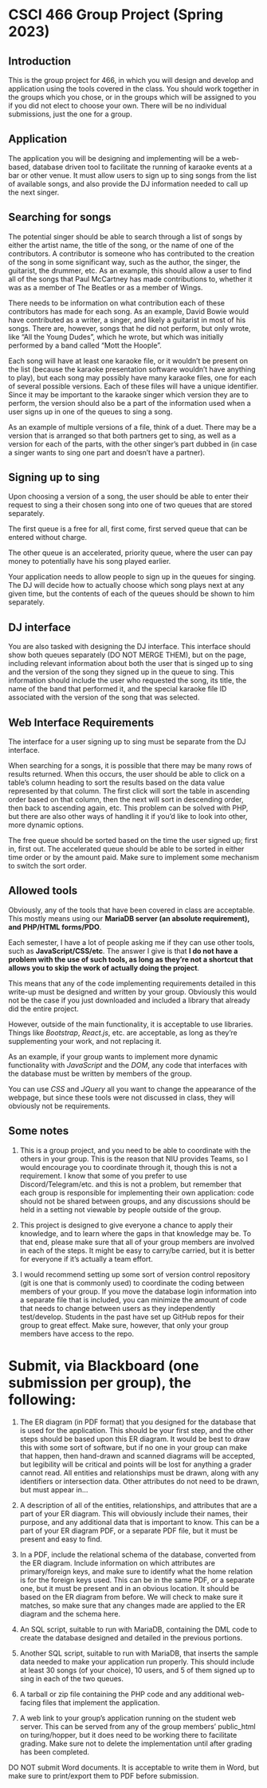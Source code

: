 # CSCI 466 Group Project (Spring 2023)
## Introduction
This is the group project for 466, in which you will design and develop and application using the tools covered in the class. You should work together in the
groups which you chose, or in the groups which will be assigned to you if you did not elect to choose your own. There will be no individual submissions,
just the one for a group.

## Application
The application you will be designing and implementing will be a web-based, database driven tool to facilitate the running of karaoke events at a bar or
other venue. It must allow users to sign up to sing songs from the list of available songs, and also provide the DJ information needed to call up the next
singer.

## Searching for songs
The potential singer should be able to search through a list of songs by either the artist name, the title of the song, or the name of one of the contributors. A
contributor is someone who has contributed to the creation of the song in some significant way, such as the author, the singer, the guitarist, the drummer, etc.
As an example, this should allow a user to find all of the songs that Paul McCartney has made contributions to, whether it was as a member of The Beatles
or as a member of Wings.

There needs to be information on what contribution each of these contributors has made for each song. As an example, David Bowie would have contributed
as a writer, a singer, and likely a guitarist in most of his songs. There are, however, songs that he did not perform, but only wrote, like “All the Young
Dudes”, which he wrote, but which was initially performed by a band called “Mott the Hoople”.

Each song will have at least one karaoke file, or it wouldn’t be present on the list (because the karaoke presentation software wouldn’t have anything to play),
but each song may possibly have many karaoke files, one for each of several possible versions. Each of these files will have a unique identifier. Since it may
be important to the karaoke singer which version they are to perform, the version should also be a part of the information used when a user signs up in one
of the queues to sing a song.

As an example of multiple versions of a file, think of a duet. There may be a version that is arranged so that both partners get to sing, as well as a version
for each of the parts, with the other singer’s part dubbed in (in case a singer wants to sing one part and doesn’t have a partner).

## Signing up to sing
Upon choosing a version of a song, the user should be able to enter their request to sing a their chosen song into one of two queues that are stored separately.

The first queue is a free for all, first come, first served queue that can be entered without charge.

The other queue is an accelerated, priority queue, where the user can pay money to potentially have his song played earlier.

Your application needs to allow people to sign up in the queues for singing. The DJ will decide how to actually choose which song plays next at any given
time, but the contents of each of the queues should be shown to him separately.

## DJ interface
You are also tasked with designing the DJ interface. This interface should show both queues separately (DO NOT MERGE THEM), but on the page,
including relevant information about both the user that is singed up to sing and the version of the song they signed up in the queue to sing. This information
should include the user who requested the song, its title, the name of the band that performed it, and the special karaoke file ID associated with the version
of the song that was selected.

## Web Interface Requirements
The interface for a user signing up to sing must be separate from the DJ interface.

When searching for a songs, it is possible that there may be many rows of results returned. When this occurs, the user should be able to click on a table’s
column heading to sort the results based on the data value represented by that column. The first click will sort the table in ascending order based on that
column, then the next will sort in descending order, then back to ascending again, etc. This problem can be solved with PHP, but there are also other ways
of handling it if you’d like to look into other, more dynamic options.

The free queue should be sorted based on the time the user signed up; first in, first out. The accelerated queue should be able to be sorted in either time order
or by the amount paid. Make sure to implement some mechanism to switch the sort order.

## Allowed tools
Obviously, any of the tools that have been covered in class are acceptable. This mostly means using our **MariaDB server (an absolute requirement), and
PHP/HTML forms/PDO**.

Each semester, I have a lot of people asking me if they can use other tools, such as **JavaScript/CSS/etc**. The answer I give is that **I do not have a problem
with the use of such tools, as long as they’re not a shortcut that allows you to skip the work of actually doing the project**.

This means that any of the code implementing requirements detailed in this write-up must be designed and written by your group. Obviously this would
not be the case if you just downloaded and included a library that already did the entire project.

However, outside of the main functionality, it is acceptable to use libraries. Things like *Bootstrap*, *React.js*, etc. are acceptable, as long as they’re supplementing your work, and not replacing it.

As an example, if your group wants to implement more dynamic functionality with *JavaScript* and the *DOM*, any code that interfaces with the database
must be written by members of the group.

You can use *CSS* and *JQuery* all you want to change the appearance of the webpage, but since these tools were not discussed in class, they will obviously
not be requirements.

## Some notes
1. This is a group project, and you need to be able to coordinate with the others in your group. This is the reason that NIU provides Teams, so I would
encourage you to coordinate through it, though this is not a requirement. I know that some of you prefer to use Discord/Telegram/etc. and this is not
a problem, but remember that each group is responsible for implementing their own application: code should not be shared between groups, and
any discussions should be held in a setting not viewable by people outside of the group.

2. This project is designed to give everyone a chance to apply their knowledge, and to learn where the gaps in that knowledge may be. To that end,
please make sure that all of your group members are involved in each of the steps. It might be easy to carry/be carried, but it is better for everyone if
it’s actually a team effort.

3. I would recommend setting up some sort of version control repository (git is one that is commonly used) to coordinate the coding between members
of your group. If you move the database login information into a separate file that is included, you can minimize the amount of code that needs to
change between users as they independently test/develop. Students in the past have set up GitHub repos for their group to great effect. Make sure,
however, that only your group members have access to the repo.

# Submit, via Blackboard (one submission per group), the following:
1. The ER diagram (in PDF format) that you designed for the database that is used for the application. This should be your first step, and the other
steps should be based upon this ER diagram. It would be best to draw this with some sort of software, but if no one in your group can make that
happen, then hand-drawn and scanned diagrams will be accepted, but legibility will be critical and points will be lost for anything a grader cannot
read. All entities and relationships must be drawn, along with any identifiers or intersection data. Other attributes do not need to be drawn, but
must appear in…

2. A description of all of the entities, relationships, and attributes that are a part of your ER diagram. This will obviously include their names, their
purpose, and any additional data that is important to know. This can be a part of your ER diagram PDF, or a separate PDF file, but it must be
present and easy to find.

3. In a PDF, include the relational schema of the database, converted from the ER diagram. Include information on which attributes are primary/foreign
keys, and make sure to identify what the home relation is for the foreign keys used. This can be in the same PDF, or a separate one, but it must be
present and in an obvious location. It should be based on the ER diagram from before. We will check to make sure it matches, so make sure that
any changes made are applied to the ER diagram and the schema here.

4. An SQL script, suitable to run with MariaDB, containing the DML code to create the database designed and detailed in the previous portions.

5. Another SQL script, suitable to run with MariaDB, that inserts the sample data needed to make your application run properly. This should include
at least 30 songs (of your choice), 10 users, and 5 of them signed up to sing in each of the two queues.

6. A tarball or zip file containing the PHP code and any additional web-facing files that implement the application.

7. A web link to your group’s application running on the student web server. This can be served from any of the group members’ public_html on
turing/hopper, but it does need to be working there to facilitate grading. Make sure not to delete the implementation until after grading has been
completed.

DO NOT submit Word documents. It is acceptable to write them in Word, but make sure to print/export them to PDF before submission.
